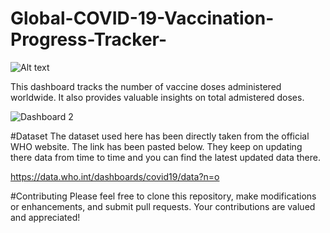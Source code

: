 # Global-COVID-19-Vaccination-Progress-Tracker-
![Alt text](https://i.pinimg.com/564x/16/0e/2d/160e2d5406706d0d7fdb67ff8e4e8c1c.jpg)

This dashboard tracks the number of vaccine doses administered worldwide. It also provides valuable insights on total admistered doses.

![Dashboard 2](https://github.com/theliwash/Global-COVID-19-Vaccination-Progress-Tracker-/assets/163035610/46b102e5-845d-4c86-a061-23b59491f96c)

#Dataset
The dataset used here has been directly taken from the official WHO website. The link has been pasted below. They keep on updating there data from time to time and you can find the latest updated data there.

https://data.who.int/dashboards/covid19/data?n=o

#Contributing
Please feel free to clone this repository, make modifications or enhancements, and submit pull requests. Your contributions are valued and appreciated!
